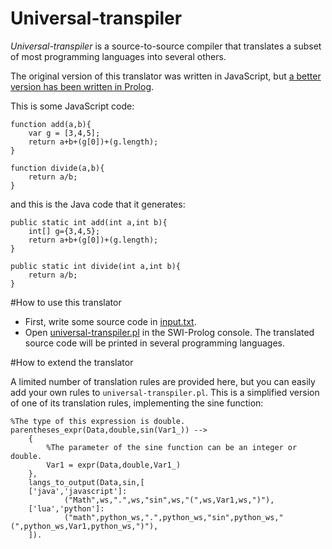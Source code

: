 # Universal-transpiler

*Universal-transpiler* is a source-to-source compiler that translates a subset of most programming languages into several others.

The original version of this translator was written in JavaScript, but [a better version has been written in Prolog](universal-transpiler.pl).

This is some JavaScript code:

	function add(a,b){
		var g = [3,4,5];
		return a+b+(g[0])+(g.length);
	} 

	function divide(a,b){
		return a/b;
	}

and this is the Java code that it generates:

	public static int add(int a,int b){
		int[] g={3,4,5};
		return a+b+(g[0])+(g.length);
	} 
	 
	public static int divide(int a,int b){
		return a/b;
	}

#How to use this translator
* First, write some source code in [input.txt](https://github.com/jarble/universal-transpiler/tree/master/prolog/input.txt). 
* Open [universal-transpiler.pl](https://github.com/jarble/universal-transpiler/blob/master/prolog/universal_transpiler.pl) in the SWI-Prolog console. The translated source code will be printed in several programming languages.

#How to extend the translator

A limited number of translation rules are provided here, but you can easily add your own rules to `universal-transpiler.pl`.
This is a simplified version of one of its translation rules, implementing the sine function:

	%The type of this expression is double.
	parentheses_expr(Data,double,sin(Var1_)) -->
        {
			%The parameter of the sine function can be an integer or double.
			Var1 = expr(Data,double,Var1_)
		},
        langs_to_output(Data,sin,[
        ['java','javascript']:
                ("Math",ws,".",ws,"sin",ws,"(",ws,Var1,ws,")"),
        ['lua','python']:
                ("math",python_ws,".",python_ws,"sin",python_ws,"(",python_ws,Var1,python_ws,")"),
        ]).
